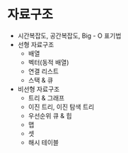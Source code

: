 # 자료구조
- 시간복잡도, 공간복잡도, Big - O 표기법
- 선형 자료구조
    - 배열
    - 벡터(동적 배열)
    - 연결 리스트
    - 스택 & 큐
- 비선형 자료구조
    - 트리 & 그래프
    - 이진 트리, 이진 탐색 트리
    - 우선순위 큐 & 힙
    - 맵
    - 셋
    - 해시 테이블

